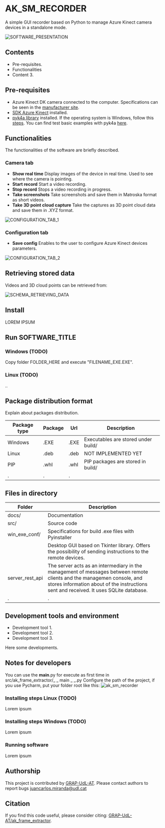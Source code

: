 # AK_SM_RECORDER
A simple GUI recorder based on Python to manage Azure Kinect camera devices in a standalone mode.

![SOFTWARE_PRESENTATION](https://github.com/GRAP-UdL-AT/ak_sm_recorder/blob/main/docs/img/ak_sm_recorded_presentation.png?raw=true)

## Contents
* Pre-requisites.
* Functionalities
* Content 3.

## Pre-requisites
* Azure Kinect DK camera connected to the computer. Specifications can be seen in the [manufacturer site](https://docs.microsoft.com/es-es/azure/kinect-dk/hardware-specification).
* [SDK Azure Kinect](https://docs.microsoft.com/es-es/azure/kinect-dk/set-up-azure-kinect-dk) installed.
* [pyk4a library](https://pypi.org/project/pyk4a/) installed. If the operating system is Windows, follow this [steps](https://github.com/etiennedub/pyk4a/).  You can find test basic examples with pyk4a [here](https://github.com/etiennedub/pyk4a/tree/master/example).


## Functionalities
The functionalities of the software are briefly described.

### Camera tab
* **Show real time** Display images of the device in real time. Used to see where the camera is pointing.
* **Start record** Start a video recording.
* **Stop record** Stops a video recording in progress.
* **Take screenshots** Take screenshots and save them in Matroska format as short videos.
* **Take 3D point cloud capture** Take the captures as 3D point cloud data and save them in .XYZ format.

![CONFIGURATION_TAB_1](https://github.com/GRAP-UdL-AT/ak_sm_recorder/blob/main/docs/img/ak_sm_recorder_1.png?raw=true)

### Configuration tab
* **Save config** Enables to the user to configure Azure Kinect devices parameters.

![CONFIGURATION_TAB_2](https://github.com/GRAP-UdL-AT/ak_sm_recorder/blob/main/docs/img/ak_sm_recorder_2.png?raw=true)

## Retrieving stored data
Videos and 3D cloud points can be retrieved from:

![SCHEMA_RETRIEVING_DATA](https://github.com/GRAP-UdL-AT/ak_sm_recorder/blob/main/docs/img/diagram_features_1.png?raw=true)

## Install
LOREM IPSUM


## Run SOFTWARE_TITLE
### Windows (TODO)
Copy folder FOLDER_HERE and execute "FILENAME_EXE.EXE".

### Linux (TODO)
..


## Package distribution format

Explain about packages distribution. 

| Package type | Package |  Url |  Description | 
|--------------|---------|------|------| 
| Windows      | .EXE    | .EXE | Executables are stored under build/ | 
| Linux        | .deb    | .deb | NOT IMPLEMENTED YET| 
| PIP          | .whl    | .whl | PIP packages are stored in build/ | 
| . | . | . |

## Files in directory

| Folder                    | Description                                                                                                                                                                                                     |
|---------------------------|-----------------------------------------------------------------------------------------------------------------------------------------------------------------------------------------------------------------|
| docs/ | Documentation |
| src/ | Source code |
| win_exe_conf/ | Specifications for build .exe files with Pyinstaller |
|  | Desktop GUI based on Tkinter library. Offers the possibility of sending instructions to the remote devices.                                                                                                     |
| server_rest_api           | The server acts as an intermediary in the management of messages between remote clients and the managemen console, and stores information about of the instructions sent and received. It uses SQLite database. |
| .                         | .  

## Development tools and environment

* Development tool 1.
* Development tool 2.
* Development tool 3.

Here some developments.

## Notes for developers

You can use the __main__.py for execute as first time in src/ak_frame_extractor/_ _ main _ _.py
Configure the path of the project, if you use Pycharm, put your folder root like this:
![ak_sm_recorder](https://github.com/GRAP-UdL-AT/ak_sm_recorder/blob/main/img/configuration_pycharm.png?raw=true)

### Installing steps Linux (TODO)
Lorem ipsum

### Installing steps Windows (TODO)
Lorem ipsum

### Running software
Lorem ipsum


## Authorship
This project is contributed by [GRAP-UdL-AT](http://www.grap.udl.cat/en/index.html). Please contact authors to report
bugs juancarlos.miranda@udl.cat

## Citation
If you find this code useful, please consider citing:
[GRAP-UdL-AT/ak_frame_extractor](https://github.com/GRAP-UdL-AT/ak_sm_recorder/).
